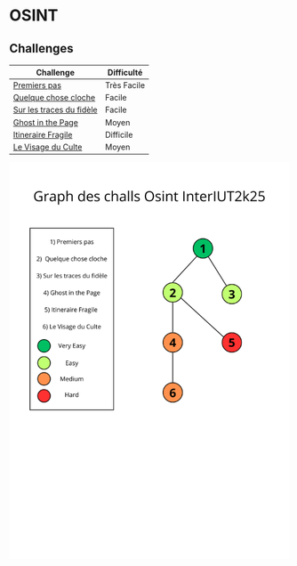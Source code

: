 # OSINT

## Challenges

| Challenge       | Difficulté | 
| --------------- | ---------- | 
| [Premiers pas](./premiers_pas) | Très Facile |
| [Quelque chose cloche](./quelque_chose_cloche) | Facile |
| [Sur les traces du fidèle](./sur_les_traces_du_fidele) | Facile |
| [Ghost in the Page](./ghost_in_the_page) | Moyen |
| [Itineraire Fragile](./itineraire_fragile) | Difficile |
| [Le Visage du Culte](./le_visage_du_culte) | Moyen |

![image](Graph_des_challs_Osint_InterIUT2K25.png)
